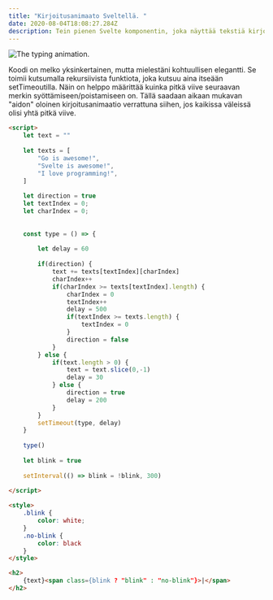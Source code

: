 ```yaml
---
title: "Kirjoitusanimaato Sveltellä. "
date: 2020-08-04T18:08:27.284Z
description: Tein pienen Svelte komponentin, joka näyttää tekstiä kirjoitusanimaatiolla.
---
```

![The typing animation.](/img/svelte-typing.gif "The typing animation.")

Koodi on melko yksinkertainen, mutta mielestäni kohtuullisen elegantti. Se toimii kutsumalla rekursiivista funktiota, joka kutsuu aina itseään setTimeoutilla. Näin on helppo määrittää kuinka pitkä viive seuraavan merkin syöttämiseen/poistamiseen on. Tällä saadaan aikaan mukavan "aidon" oloinen kirjoitusanimaatio verrattuna siihen, jos kaikissa väleissä olisi yhtä pitkä viive.

```html
<script>
	let text = ""
	
	let texts = [
		"Go is awesome!",
		"Svelte is awesome!",
		"I love programming!",
	]
	
	let direction = true
	let textIndex = 0;
	let charIndex = 0;
	
	
	const type = () => {
	
		let delay = 60
		
		if(direction) {
			text += texts[textIndex][charIndex]
			charIndex++
			if(charIndex >= texts[textIndex].length) {
				charIndex = 0
				textIndex++
				delay = 500
				if(textIndex >= texts.length) {
					textIndex = 0
				}
				direction = false
			}
		} else {
			if(text.length > 0) {
				text = text.slice(0,-1)
				delay = 30
			} else {
				direction = true
				delay = 200
			}
		}
		setTimeout(type, delay)
	}
	
	type()
	
	let blink = true
	
	setInterval(() => blink = !blink, 300)
	
</script>

<style>
	.blink {
		color: white;
	}
	.no-blink {
		color: black
	}
</style>

<h2>
	{text}<span class={blink ? "blink" : "no-blink"}>|</span>
</h2>
```